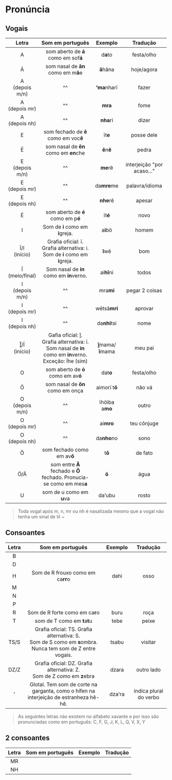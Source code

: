 # Pronúncia

## Vogais

|Letra | Som em português | Exemplo | Tradução |
|:----:|:----------------:|:-------:|:--------:|
| A | som aberto de **á** como em sof**á** | d**a**to | festa/olho |
| Ã | som nasal de **ãn** como em m**ã**e | **ã**hãna | hoje/agora |
| A<br />(depois m/n) | ^^ | **ꞌma**nharĩ | fazer |
| A<br />(depois mr) | ^^ | **mra** | fome |
| A<br />(depois nh) | ^^ | **nha**ri | dizer |
| E | som fechado de **ê** como em voc**ê** | ĩt**e** | posse dele
| Ẽ | som nasal de **ẽn** como em **en**che | **ẽ**n**ẽ** | pedra
| E<br />(depois m/n) | ^^ | **me**rẽ | interjeição "por acaso..."
| E<br />(depois mr) | ^^ | da**mre**me | palavra/idioma
| E<br />(depois nh) | ^^ | **nhe**rẽ | apesar |
| É | som aberto de **é** como em p**é** | ĩt**é** | novo
| I | Som de **i** como em **i**greja. | a**i**bö | homem
| Ĩ/I<br />(início) | Grafia oficial: ĩ. Grafia alternativa: i. <br /> Som de **i** como em **i**greja. | **ĩ**wẽ | bom
| Ĩ<br />(meio/final) | Som nasal de **in** como em **in**verno. | ai**hĩ**ni | todos |
| I<br />(depois m/n) | ^^ | mra**mi** | pegar 2 coisas  
| I<br />(depois mr) | ^^ | wẽtsã**mri** | aprovar
| I<br />(depois nh) | ^^ | da**nhi**tsi | nome |
| Ĩ̱/Ĩ<br />(início)| Gafia oficial: ĩ̱. Grafia alternativa: ĩ. <br />Som nasal de **in** como em **in**verno.<br />Exceção: Ĩhe (sim) | **ĩ̱**mama/**ĩ**mama | meu pai
| O | som aberto de **ó** como em av**ó** | dat**o** | festa/olho
| Õ | som nasal de **õn** como em onça | aimorĩ t**õ** | não vá
| O<br />(depois m/n) | ^^ | ĩhöiba a**mo** | outro
| O<br />(depois mr) | ^^ | ai**mro** | teu cônjuge
| O<br />(depois nh) | ^^ | da**nho**no | sono |
| Ô | som fechado como em av**ô** | t**ô** | de fato
| Ö/Â | som entre **Â** fechado e **Ô** fechado. Pronucia-se como em mes**a** | **ö** | água |
| U | som de u como em **u**va | daꞌubu | rosto

> Toda vogal após m, n, mr ou nh é nasalizada mesmo que a vogal não tenha um sinal de til ~

## Consoantes
|Letra | Som em português | Exemplo | Tradução |
|:----:|:----------------:|:-------:|:--------:|
| B |
| D
| H | Som de R frouxo como em ca**rr**o | dahi | osso
| M
| N
| P
| R | Som de R forte como em ca**r**o | buru | roça
| T | som de T como em **t**a**t**u | tebe | peixe
| TS/S | Grafia oficial: TS. Grafia alternativa: S.<br /> Som de S como em **s**ombra. Nunca tem som de Z entre vogais. | tsabu | visitar
| DZ/Z | Grafia oficial: DZ. Grafia alternativa: Z.<br /> Som de Z como em **z**ebra | dzara | outro lado
| ꞌ | Glotal. Tem som de corte na garganta, como o hífen na interjeição de estranheza hê-hê. | dzaꞌra | indica plural do verbo

> As seguintes letras não existem no alfabeto xavante e por isso são pronunciadas como em português: C, F, G, J, K, L, Q, V, X, Y


## 2 consoantes
|Letra | Som em português | Exemplo | Tradução |
|:----:|:----------------:|:-------:|:--------:|
| MR | 
| NH |